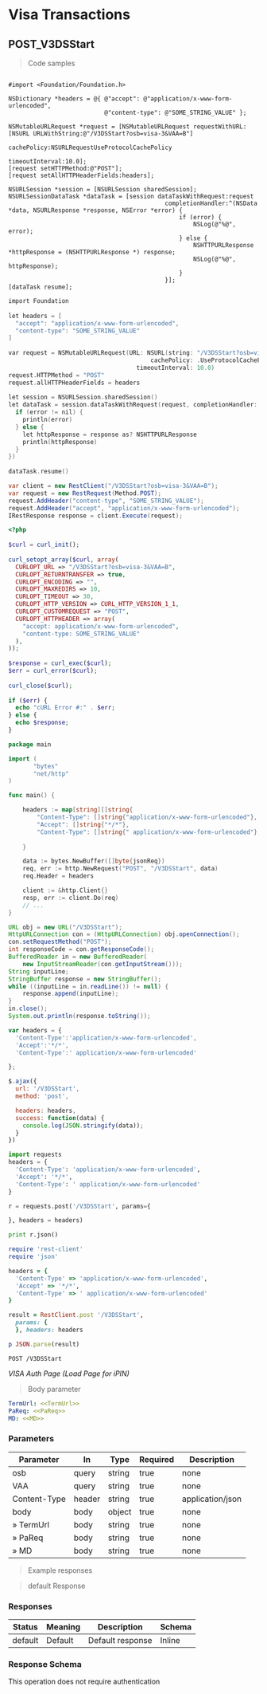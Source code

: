 
<h1 id="visa-docs"> Visa Transactions </h1>

## POST_V3DSStart

<a id="opIdPOST_V3DSStart"></a>

> Code samples

```objective_c

#import <Foundation/Foundation.h>  
  
NSDictionary *headers = @{ @"accept": @"application/x-www-form-urlencoded",  
                           @"content-type": @"SOME_STRING_VALUE" };  
  
NSMutableURLRequest *request = [NSMutableURLRequest requestWithURL:[NSURL URLWithString:@"/V3DSStart?osb=visa-3&VAA=B"]  
                                                       cachePolicy:NSURLRequestUseProtocolCachePolicy  
                                                   timeoutInterval:10.0];  
[request setHTTPMethod:@"POST"];  
[request setAllHTTPHeaderFields:headers];  
  
NSURLSession *session = [NSURLSession sharedSession];  
NSURLSessionDataTask *dataTask = [session dataTaskWithRequest:request  
                                            completionHandler:^(NSData *data, NSURLResponse *response, NSError *error) {  
                                                if (error) {  
                                                    NSLog(@"%@", error);  
                                                } else {  
                                                    NSHTTPURLResponse *httpResponse = (NSHTTPURLResponse *) response;  
                                                    NSLog(@"%@", httpResponse);  
                                                }  
                                            }];  
[dataTask resume];

```

```c 
import Foundation  
  
let headers = [  
  "accept": "application/x-www-form-urlencoded",  
  "content-type": "SOME_STRING_VALUE"  
]  
  
var request = NSMutableURLRequest(URL: NSURL(string: "/V3DSStart?osb=visa-3&VAA=B")!,  
                                        cachePolicy: .UseProtocolCachePolicy,  
                                    timeoutInterval: 10.0)  
request.HTTPMethod = "POST"  
request.allHTTPHeaderFields = headers  
  
let session = NSURLSession.sharedSession()  
let dataTask = session.dataTaskWithRequest(request, completionHandler: { (data, response, error) -> Void in  
  if (error != nil) {  
    println(error)  
  } else {  
    let httpResponse = response as? NSHTTPURLResponse  
    println(httpResponse)  
  }  
})  
  
dataTask.resume()
```

```csharp
var client = new RestClient("/V3DSStart?osb=visa-3&VAA=B");  
var request = new RestRequest(Method.POST);  
request.AddHeader("content-type", "SOME_STRING_VALUE");  
request.AddHeader("accept", "application/x-www-form-urlencoded");  
IRestResponse response = client.Execute(request);

```

```php
<?php  
  
$curl = curl_init();  
  
curl_setopt_array($curl, array(  
  CURLOPT_URL => "/V3DSStart?osb=visa-3&VAA=B",  
  CURLOPT_RETURNTRANSFER => true,  
  CURLOPT_ENCODING => "",  
  CURLOPT_MAXREDIRS => 10,  
  CURLOPT_TIMEOUT => 30,  
  CURLOPT_HTTP_VERSION => CURL_HTTP_VERSION_1_1,  
  CURLOPT_CUSTOMREQUEST => "POST",  
  CURLOPT_HTTPHEADER => array(  
    "accept: application/x-www-form-urlencoded",  
    "content-type: SOME_STRING_VALUE"  
  ),  
));  
  
$response = curl_exec($curl);  
$err = curl_error($curl);  
  
curl_close($curl);  
  
if ($err) {  
  echo "cURL Error #:" . $err;  
} else {  
  echo $response;  
}

```

```go
package main

import (
       "bytes"
       "net/http"
)

func main() {

    headers := map[string][]string{
        "Content-Type": []string{"application/x-www-form-urlencoded"},
        "Accept": []string{"*/*"},
        "Content-Type": []string{" application/x-www-form-urlencoded"},
        
    }

    data := bytes.NewBuffer([]byte{jsonReq})
    req, err := http.NewRequest("POST", "/V3DSStart", data)
    req.Header = headers

    client := &http.Client{}
    resp, err := client.Do(req)
    // ...
}

```

```java
URL obj = new URL("/V3DSStart");
HttpURLConnection con = (HttpURLConnection) obj.openConnection();
con.setRequestMethod("POST");
int responseCode = con.getResponseCode();
BufferedReader in = new BufferedReader(
    new InputStreamReader(con.getInputStream()));
String inputLine;
StringBuffer response = new StringBuffer();
while ((inputLine = in.readLine()) != null) {
    response.append(inputLine);
}
in.close();
System.out.println(response.toString());

```

```javascript
var headers = {
  'Content-Type':'application/x-www-form-urlencoded',
  'Accept':'*/*',
  'Content-Type':' application/x-www-form-urlencoded'

};

$.ajax({
  url: '/V3DSStart',
  method: 'post',

  headers: headers,
  success: function(data) {
    console.log(JSON.stringify(data));
  }
})

```

```python
import requests
headers = {
  'Content-Type': 'application/x-www-form-urlencoded',
  'Accept': '*/*',
  'Content-Type': ' application/x-www-form-urlencoded'
}

r = requests.post('/V3DSStart', params={

}, headers = headers)

print r.json()

```

```ruby
require 'rest-client'
require 'json'

headers = {
  'Content-Type' => 'application/x-www-form-urlencoded',
  'Accept' => '*/*',
  'Content-Type' => ' application/x-www-form-urlencoded'
}

result = RestClient.post '/V3DSStart',
  params: {
  }, headers: headers

p JSON.parse(result)

```

`POST /V3DSStart`

*VISA Auth Page (Load Page for iPIN)*

> Body parameter

```yaml
TermUrl: <<TermUrl>>
PaReq: <<PaReq>>
MD: <<MD>>

```

<h3 id="post_v3dsstart-parameters">Parameters</h3>

|Parameter|In|Type|Required|Description|
|---|---|---|---|---|
|osb|query|string|true|none|
|VAA|query|string|true|none|
|Content-Type|header|string|true|application/json|
|body|body|object|true|none|
|» TermUrl|body|string|true|none|
|» PaReq|body|string|true|none|
|» MD|body|string|true|none|

> Example responses

> default Response

<h3 id="post_v3dsstart-responses">Responses</h3>

|Status|Meaning|Description|Schema|
|---|---|---|---|
|default|Default|Default response|Inline|

<h3 id="post_v3dsstart-responseschema">Response Schema</h3>

<aside class="success">
This operation does not require authentication
</aside>
